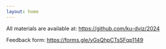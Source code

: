 ```yaml
---
layout: home
---
```


All materials are available at: <https://github.com/ku-dviz/2024>

Feedback form: <https://forms.gle/yGsQhpCTsSFqp1149>
